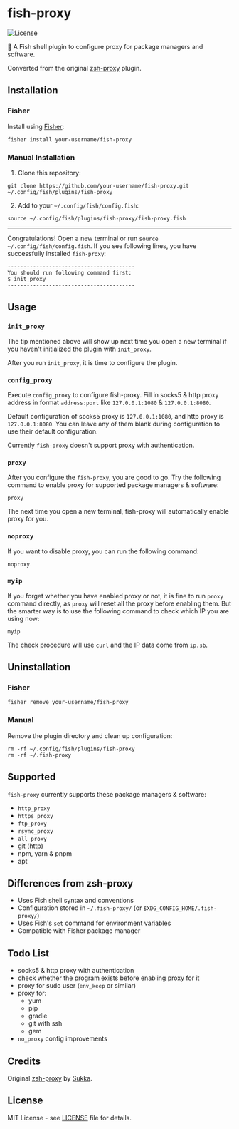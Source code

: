 # fish-proxy

[![License](https://img.shields.io/github/license/sukkaw/zsh-proxy.svg?style=flat-square)](./LICENSE)

:nut_and_bolt: A Fish shell plugin to configure proxy for package managers and software.

Converted from the original [zsh-proxy](https://github.com/sukkaw/zsh-proxy) plugin.

## Installation

### Fisher

Install using [Fisher](https://github.com/jorgebucaran/fisher):

```fish
fisher install your-username/fish-proxy
```

### Manual Installation

1. Clone this repository:

```fish
git clone https://github.com/your-username/fish-proxy.git ~/.config/fish/plugins/fish-proxy
```

2. Add to your `~/.config/fish/config.fish`:

```fish
source ~/.config/fish/plugins/fish-proxy/fish-proxy.fish
```

---

Congratulations! Open a new terminal or run `source ~/.config/fish/config.fish`. If you see following lines, you have successfully installed `fish-proxy`:

```
----------------------------------------
You should run following command first:
$ init_proxy
----------------------------------------
```

## Usage

### `init_proxy`

The tip mentioned above will show up next time you open a new terminal if you haven't initialized the plugin with `init_proxy`.

After you run `init_proxy`, it is time to configure the plugin.

### `config_proxy`

Execute `config_proxy` to configure fish-proxy. Fill in socks5 & http proxy address in format `address:port` like `127.0.0.1:1080` & `127.0.0.1:8080`.

Default configuration of socks5 proxy is `127.0.0.1:1080`, and http proxy is `127.0.0.1:8080`. You can leave any of them blank during configuration to use their default configuration.

Currently `fish-proxy` doesn't support proxy with authentication.

### `proxy`

After you configure the `fish-proxy`, you are good to go. Try the following command to enable proxy for supported package managers & software:

```fish
proxy
```

The next time you open a new terminal, fish-proxy will automatically enable proxy for you.

### `noproxy`

If you want to disable proxy, you can run the following command:

```fish
noproxy
```

### `myip`

If you forget whether you have enabled proxy or not, it is fine to run `proxy` command directly, as `proxy` will reset all the proxy before enabling them. But the smarter way is to use the following command to check which IP you are using now:

```fish
myip
```

The check procedure will use `curl` and the IP data come from `ip.sb`.

## Uninstallation

### Fisher

```fish
fisher remove your-username/fish-proxy
```

### Manual

Remove the plugin directory and clean up configuration:

```fish
rm -rf ~/.config/fish/plugins/fish-proxy
rm -rf ~/.fish-proxy
```

## Supported

`fish-proxy` currently supports these package managers & software:

- `http_proxy`
- `https_proxy`
- `ftp_proxy`
- `rsync_proxy`
- `all_proxy`
- git (http)
- npm, yarn & pnpm
- apt

## Differences from zsh-proxy

- Uses Fish shell syntax and conventions
- Configuration stored in `~/.fish-proxy/` (or `$XDG_CONFIG_HOME/.fish-proxy/`)
- Uses Fish's `set` command for environment variables
- Compatible with Fisher package manager

## Todo List

- socks5 & http proxy with authentication
- check whether the program exists before enabling proxy for it
- proxy for sudo user (`env_keep` or similar)
- proxy for:
  - yum
  - pip
  - gradle
  - git with ssh
  - gem
- `no_proxy` config improvements

## Credits

Original [zsh-proxy](https://github.com/sukkaw/zsh-proxy) by [Sukka](https://github.com/SukkaW).

## License

MIT License - see [LICENSE](./LICENSE) file for details.
